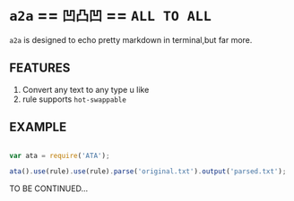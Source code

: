 # `a2a` == `凹凸凹` == `ALL TO ALL`

`a2a` is designed to echo pretty markdown in terminal,but far more.

## FEATURES

1. Convert any text to any type u like
2. rule supports `hot-swappable`

## EXAMPLE

``` javascript

var ata = require('ATA');

ata().use(rule).use(rule).parse('original.txt').output('parsed.txt');

```

TO BE CONTINUED...
